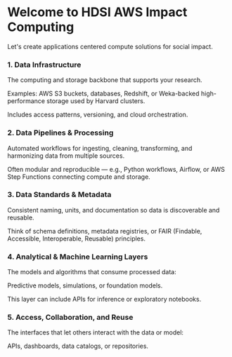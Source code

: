 # Welcome to HDSI AWS Impact Computing
Let's create applications centered compute solutions for social impact.

### 1. Data Infrastructure

The computing and storage backbone that supports your research.

Examples: AWS S3 buckets, databases, Redshift, or Weka-backed high-performance storage used by Harvard clusters.

Includes access patterns, versioning, and cloud orchestration.

### 2. Data Pipelines & Processing

Automated workflows for ingesting, cleaning, transforming, and harmonizing data from multiple sources.

Often modular and reproducible — e.g., Python workflows, Airflow, or AWS Step Functions connecting compute and storage.

### 3. Data Standards & Metadata

Consistent naming, units, and documentation so data is discoverable and reusable.

Think of schema definitions, metadata registries, or FAIR (Findable, Accessible, Interoperable, Reusable) principles.

### 4. Analytical & Machine Learning Layers

The models and algorithms that consume processed data:

Predictive models, simulations, or foundation models.

This layer can include APIs for inference or exploratory notebooks.

### 5. Access, Collaboration, and Reuse

The interfaces that let others interact with the data or model:

APIs, dashboards, data catalogs, or repositories.


